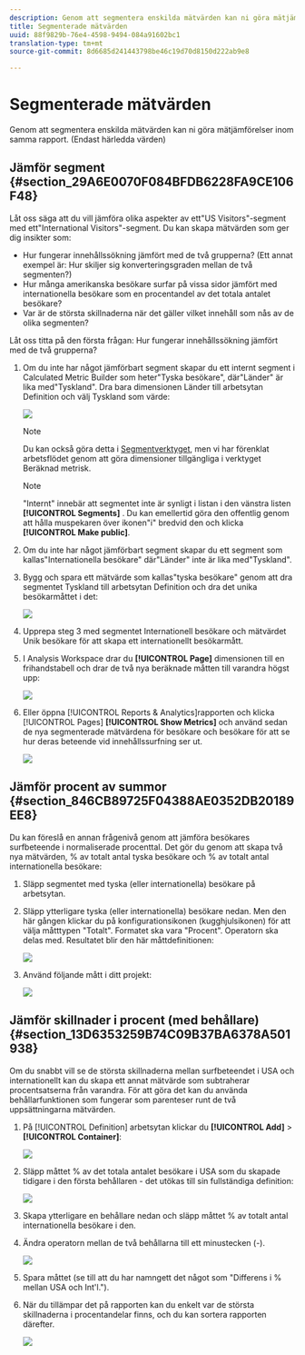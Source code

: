 ```yaml
---
description: Genom att segmentera enskilda mätvärden kan ni göra mätjämförelser inom samma rapport. (Endast härledda värden)
title: Segmenterade mätvärden
uuid: 88f9829b-76e4-4598-9494-084a91602bc1
translation-type: tm+mt
source-git-commit: 8d6685d241443798be46c19d70d8150d222ab9e8

---
```



# Segmenterade mätvärden

Genom att segmentera enskilda mätvärden kan ni göra mätjämförelser inom samma rapport. (Endast härledda värden)

## Jämför segment {#section_29A6E0070F084BFDB6228FA9CE106F48}

Låt oss säga att du vill jämföra olika aspekter av ett&quot;US Visitors&quot;-segment med ett&quot;International Visitors&quot;-segment. Du kan skapa mätvärden som ger dig insikter som:

* Hur fungerar innehållssökning jämfört med de två grupperna? (Ett annat exempel är: Hur skiljer sig konverteringsgraden mellan de två segmenten?)
* Hur många amerikanska besökare surfar på vissa sidor jämfört med internationella besökare som en procentandel av det totala antalet besökare?
* Var är de största skillnaderna när det gäller vilket innehåll som nås av de olika segmenten?

Låt oss titta på den första frågan: Hur fungerar innehållssökning jämfört med de två grupperna?

1. Om du inte har något jämförbart segment skapar du ett internt segment i Calculated Metric Builder som heter&quot;Tyska besökare&quot;, där&quot;Länder&quot; är lika med&quot;Tyskland&quot;. Dra bara dimensionen Länder till arbetsytan Definition och välj Tyskland som värde:

   ![](assets/segment-from-dimension.png)

   >[!NOTE]
   >
   >Du kan också göra detta i [Segmentverktyget](/help/components/c-segmentation/c-segmentation-workflow/seg-build.md), men vi har förenklat arbetsflödet genom att göra dimensioner tillgängliga i verktyget Beräknad metrisk.

   >[!NOTE]
   >
   >&quot;Internt&quot; innebär att segmentet inte är synligt i listan i den vänstra listen **[!UICONTROL Segments]** . Du kan emellertid göra den offentlig genom att hålla muspekaren över ikonen&quot;i&quot; bredvid den och klicka **[!UICONTROL Make public]**.

1. Om du inte har något jämförbart segment skapar du ett segment som kallas&quot;Internationella besökare&quot; där&quot;Länder&quot; inte är lika med&quot;Tyskland&quot;.
1. Bygg och spara ett mätvärde som kallas&quot;tyska besökare&quot; genom att dra segmentet Tyskland till arbetsytan Definition och dra det unika besökarmåttet i det:

   ![](assets/german-visitors.png)

1. Upprepa steg 3 med segmentet Internationell besökare och mätvärdet Unik besökare för att skapa ett internationellt besökarmått.
1. I Analysis Workspace drar du **[!UICONTROL Page]** dimensionen till en frihandstabell och drar de två nya beräknade måtten till varandra högst upp:

   ![](assets/workspace-pages.png)

1. Eller öppna [!UICONTROL Reports & Analytics]rapporten och klicka [!UICONTROL Pages] **[!UICONTROL Show Metrics]** och använd sedan de nya segmenterade mätvärdena för besökare och besökare för att se hur deras beteende vid innehållssurfning ser ut.

   ![](assets/pages-report.png)

## Jämför procent av summor {#section_846CB89725F04388AE0352DB20189EE8}

Du kan föreslå en annan frågenivå genom att jämföra besökares surfbeteende i normaliserade procenttal. Det gör du genom att skapa två nya mätvärden, % av totalt antal tyska besökare och % av totalt antal internationella besökare:

1. Släpp segmentet med tyska (eller internationella) besökare på arbetsytan.
1. Släpp ytterligare tyska (eller internationella) besökare nedan. Men den här gången klickar du på konfigurationsikonen (kugghjulsikonen) för att välja måtttypen &quot;Totalt&quot;. Formatet ska vara &quot;Procent&quot;. Operatorn ska delas med. Resultatet blir den här måttdefinitionen:

   ![](assets/cm_metric_total.png)

1. Använd följande mått i ditt projekt:

   ![](assets/cm_percent_total.png)

## Jämför skillnader i procent (med behållare) {#section_13D6353259B74C09B37BA6378A501938}

Om du snabbt vill se de största skillnaderna mellan surfbeteendet i USA och internationellt kan du skapa ett annat mätvärde som subtraherar procentsatserna från varandra. För att göra det kan du använda behållarfunktionen som fungerar som parenteser runt de två uppsättningarna mätvärden.

1. På [!UICONTROL Definition] arbetsytan klickar du **[!UICONTROL Add]** > **[!UICONTROL Container]**:

   ![](assets/cm_add_container.png)

1. Släpp måttet % av det totala antalet besökare i USA som du skapade tidigare i den första behållaren - det utökas till sin fullständiga definition:

   ![](assets/cm_container_us.png)

1. Skapa ytterligare en behållare nedan och släpp måttet % av totalt antal internationella besökare i den.
1. Ändra operatorn mellan de två behållarna till ett minustecken (-).

   ![](assets/cm_container_intl.png)

1. Spara måttet (se till att du har namngett det något som &quot;Differens i % mellan USA och Int&#39;l.&quot;).
1. När du tillämpar det på rapporten kan du enkelt var de största skillnaderna i procentandelar finns, och du kan sortera rapporten därefter.

   ![](assets/cm_diff_percent.png)

